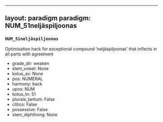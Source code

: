 
---
layout: paradigm
paradigm: NUM_51neljäspiljoonas
---
### ` NUM_51neljäspiljoonas `

Optimisation hack for exceptional compound ’neljäspiljoonas’ that inflects in all parts with agreement
* grade_dir: weaken
* stem_vowel: None
* kotus_av: None
* pos: NUMERAL
* harmony: back
* upos: NUM
* kotus_tn: 51
* plurale_tantum: False
* clitics: False
* possessive: False
* stem_diphthong: None
